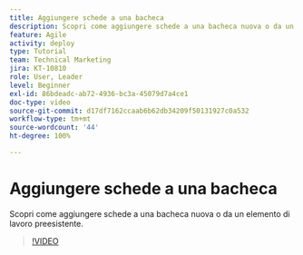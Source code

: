 ```yaml
---
title: Aggiungere schede a una bacheca
description: Scopri come aggiungere schede a una bacheca nuova o da un elemento di lavoro preesistente.
feature: Agile
activity: deploy
type: Tutorial
team: Technical Marketing
jira: KT-10810
role: User, Leader
level: Beginner
exl-id: 86bdeadc-ab72-4936-bc3a-45079d7a4ce1
doc-type: video
source-git-commit: d17df7162ccaab6b62db34209f50131927c0a532
workflow-type: tm+mt
source-wordcount: '44'
ht-degree: 100%

---
```


# Aggiungere schede a una bacheca

Scopri come aggiungere schede a una bacheca nuova o da un elemento di lavoro preesistente.

>[!VIDEO](https://video.tv.adobe.com/v/3423051/?quality=12&learn=on&enablevpops&captions=ita)
